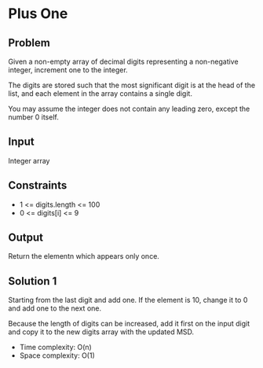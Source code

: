 # Plus One

## Problem

Given a non-empty array of decimal digits representing a non-negative integer, increment one to the integer.

The digits are stored such that the most significant digit is at the head of the list, and each element in the array contains a single digit.

You may assume the integer does not contain any leading zero, except the number 0 itself.

## Input

Integer array

## Constraints

- 1 <= digits.length <= 100
- 0 <= digits[i] <= 9

## Output

Return the elementn which appears only once.

## Solution 1

Starting from the last digit and add one.
If the element is 10, change it to 0 and add one to the next one.

Because the length of digits can be increased, add it first on the input digit and copy it to the new digits array with the updated MSD.

- Time complexity: O(n)
- Space complexity: O(1)
